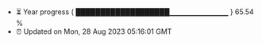 - ⏳ Year progress { ███████████████████▁▁▁▁▁▁▁▁▁▁▁ } 65.54 %
- ⏰ Updated on Mon, 28 Aug 2023 05:16:01 GMT

